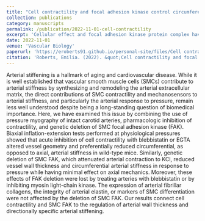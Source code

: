 ```yaml
---
title: "Cell contractility and focal adhesion kinase control circumferential arterial stiffness"
collection: publications
category: manuscripts
permalink: /publication/2022-11-01-cell-contractility
excerpt: 'Cellular effect and focal adhesion kinase protein complex have a measureable effect on structure and function of arteries'
date: 2022-11-01
venue: 'Vascular Biology'
paperurl: 'https://eroberts91.github.io/personal-site/files/Cell contractility and focal adhesion kinase control circumferential arterial stiffness.pdf'
citation: 'Roberts, Emilia. (2022). &quot;Cell contractility and focal adhesion kinase control circumferential arterial stiffness.&quot; <i>Vascular Biology</i>. 4(1).'
---
```


Arterial stiffening is a hallmark of aging and cardiovascular disease. While it is well established that vascular smooth muscle cells (SMCs) contribute to arterial stiffness by synthesizing and remodeling the arterial extracellular matrix, the direct contributions of SMC contractility and mechanosensors to arterial stiffness, and particularly the arterial response to pressure, remain less well understood despite being a long-standing question of biomedical importance. Here, we have examined this issue by combining the use of pressure myography of intact carotid arteries, pharmacologic inhibition of contractility, and genetic deletion of SMC focal adhesion kinase (FAK). Biaxial inflation-extension tests performed at physiological pressures showed that acute inhibition of cell contractility with blebbistatin or EGTA altered vessel geometry and preferentially reduced circumferential, as opposed to axial, arterial stiffness in wild-type mice. Similarly, genetic deletion of SMC FAK, which attenuated arterial contraction to KCl, reduced vessel wall thickness and circumferential arterial stiffness in response to pressure while having minimal effect on axial mechanics. Moreover, these effects of FAK deletion were lost by treating arteries with blebbistatin or by inhibiting myosin light-chain kinase. The expression of arterial fibrillar collagens, the integrity of arterial elastin, or markers of SMC differentiation were not affected by the deletion of SMC FAK. Our results connect cell contractility and SMC FAK to the regulation of arterial wall thickness and directionally specific arterial stiffening.